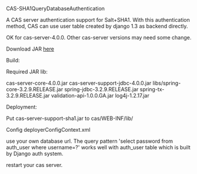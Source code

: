 CAS-SHA1QueryDatabaseAuthentication

A CAS server authentication support for Salt+SHA1. 
With this authentication method, CAS can use user table created by django 1.3 as backend directly.

OK for cas-server-4.0.0. Other cas-server versions may need some change.


Download JAR [here][downloadCAS-SHA]


Build:

Required JAR lib:

cas-server-core-4.0.0.jar
cas-server-support-jdbc-4.0.0.jar
libs/spring-core-3.2.9.RELEASE.jar
spring-jdbc-3.2.9.RELEASE.jar
spring-tx-3.2.9.RELEASE.jar
validation-api-1.0.0.GA.jar
log4j-1.2.17.jar



Deployment:

Put cas-server-support-sha1.jar to cas/WEB-INF/lib/

Config deployerConfigContext.xml

<bean id="primaryAuthenticationHandler" class="org.jasig.cas.adaptors.jdbc.SHA1QueryDatabaseAuthenticationHandler">
    <property name="dataSource" ref="dataSource"></property>
    <property name="sql" value="select password from auth_user where username=?"></property>
    <property name="passwordEncoder" ref="passwordEncoder"></property>
</bean>
		
<bean id="dataSource" class="org.springframework.jdbc.datasource.DriverManagerDataSource">
    <property name="driverClassName" value="com.mysql.jdbc.Driver"></property>
    <property name="url" value="jdbc:mysql://localhost:3306/database"></property>
    <property name="username" value="work"></property>
    <property name="password" value="work"></property>
</bean>
	
<bean id="passwordEncoder" class="org.jasig.cas.authentication.handler.DefaultPasswordEncoder">
    <constructor-arg value="SHA1"/>
</bean>

use your own database url.
The query pattern 'select password from auth_user where username=?' works well with auth_user table which is built by Django auth system.

restart your cas server.

[downloadCAS-SHA]: https://github.com/bellastream/CAS-SHA1QueryDatabaseAuthentication/releases/download/0.1/cas-server-support-sha1.jar